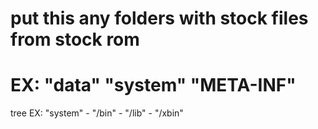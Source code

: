 put this any folders with stock files from stock rom
==========
EX:
"data"
"system"
"META-INF"
==========
tree EX:
"system" - "/bin"
		 - "/lib"
		 - "/xbin"